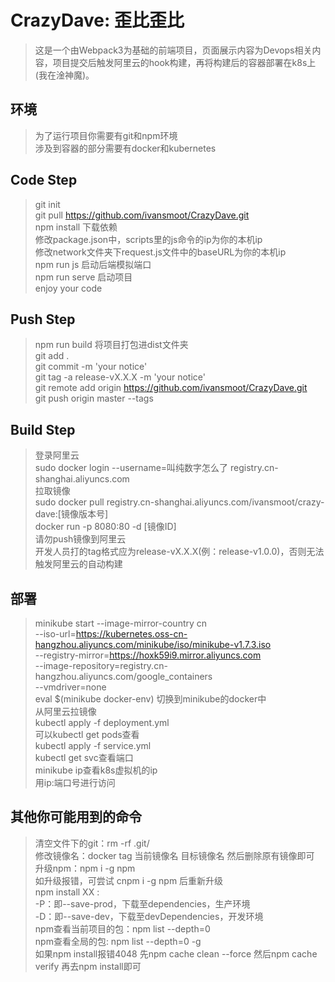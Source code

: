 # CrazyDave: 歪比歪比

> 这是一个由Webpack3为基础的前端项目，页面展示内容为Devops相关内容，项目提交后触发阿里云的hook构建，再将构建后的容器部署在k8s上(我在淦神魔)。

## 环境

> 为了运行项目你需要有git和npm环境</br>
> 涉及到容器的部分需要有docker和kubernetes

## Code Step
> git init </br>
> git pull https://github.com/ivansmoot/CrazyDave.git </br>
> npm install 下载依赖 </br>
> 修改package.json中，scripts里的js命令的ip为你的本机ip </br>
> 修改network文件夹下request.js文件中的baseURL为你的本机ip </br>
> npm run js 启动后端模拟端口 </br>
> npm run serve 启动项目 </br>
> enjoy your code

## Push Step
> npm run build 将项目打包进dist文件夹 </br>
> git add . </br>
> git commit -m 'your notice' </br>
> git tag -a release-vX.X.X -m 'your notice' </br>
> git remote add origin https://github.com/ivansmoot/CrazyDave.git </br>
> git push origin master --tags


## Build Step
> 登录阿里云 </br>
> sudo docker login --username=叫纯数字怎么了 registry.cn-shanghai.aliyuncs.com </br>
> 拉取镜像 </br>
> sudo docker pull registry.cn-shanghai.aliyuncs.com/ivansmoot/crazy-dave:[镜像版本号] </br>
> docker run -p 8080:80 -d [镜像ID] </br>
> 请勿push镜像到阿里云 </br>
> 开发人员打的tag格式应为release-vX.X.X(例：release-v1.0.0)，否则无法触发阿里云的自动构建

## 部署
> minikube start --image-mirror-country cn \
    --iso-url=https://kubernetes.oss-cn-hangzhou.aliyuncs.com/minikube/iso/minikube-v1.7.3.iso \
    --registry-mirror=https://hoxk59i9.mirror.aliyuncs.com \
    --image-repository=registry.cn-hangzhou.aliyuncs.com/google_containers \
    --vmdriver=none
> </br> eval $(minikube docker-env) 切换到minikube的docker中 </br>
> 从阿里云拉镜像 </br>
> kubectl apply -f deployment.yml </br>
> 可以kubectl get pods查看 </br>
> kubectl apply -f service.yml </br>
> kubectl get svc查看端口 </br>
> minikube ip查看k8s虚拟机的ip </br>
> 用ip:端口号进行访问

## 其他你可能用到的命令
> 清空文件下的git：rm -rf .git/ </br>
> 修改镜像名：docker tag 当前镜像名 目标镜像名 然后删除原有镜像即可 </br>
> 升级npm：npm i -g npm </br>
> 如升级报错，可尝试 cnpm i -g npm 后重新升级 </br>
> npm install XX : </br>
> -P：即--save-prod，下载至dependencies，生产环境 </br>
> -D：即--save-dev，下载至devDependencies，开发环境 </br>
> npm查看当前项目的包：npm list --depth=0 </br>
> npm查看全局的包: npm list --depth=0 -g </br>
> 如果npm install报错4048 先npm cache clean --force 然后npm cache verify 再去npm install即可 </br>


